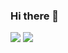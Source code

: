 ### Hi there 👋

![](http://github-profile-summary-cards.vercel.app/api/cards/profile-details?username=anhquan18&theme=zenburn)
![](http://github-profile-summary-cards.vercel.app/api/cards/repos-per-language?username=anhquan18&theme=zenburn) 
<!--
**anhquan18/anhquan18** is a ✨ _special_ ✨ repository because its `README.md` (this file) appears on your GitHub profile.

Here are some ideas to get you started:

- 🔭 I’m currently working on ...
- 🌱 I’m currently learning ...
- 👯 I’m looking to collaborate on ...
- 🤔 I’m looking for help with ...
- 💬 Ask me about ...
- 📫 How to reach me: ...
- 😄 Pronouns: ...
- ⚡ Fun fact: ...
-->
